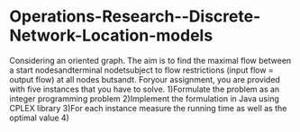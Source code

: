 # Operations-Research--Discrete-Network-Location-models
Considering an oriented graph. The aim is to find the maximal flow between a start nodesandterminal nodetsubject to flow restrictions (input flow = output flow) at all nodes butsandt. Foryour assignment, you are provided with five instances that you have to solve.
1)Formulate the problem as an integer programming problem
2)Implement the formulation in Java using CPLEX library
3)For each instance measure the running time as well as the optimal value
4)
